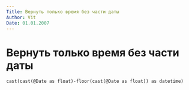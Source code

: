```yaml
---
Title: Вернуть только время без части даты
Author: Vit
Date: 01.01.2007
---
```



Вернуть только время без части даты
===================================

    cast(cast(@Date as float)-floor(cast(@Date as float)) as datetime)
